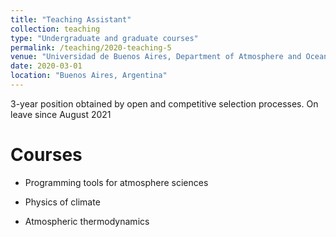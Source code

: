 ```yaml
---
title: "Teaching Assistant"
collection: teaching
type: "Undergraduate and graduate courses"
permalink: /teaching/2020-teaching-5
venue: "Universidad de Buenos Aires, Department of Atmosphere and Ocean Sciences"
date: 2020-03-01
location: "Buenos Aires, Argentina"
---
```


3-year position obtained by open and competitive selection processes. On leave since August 2021

Courses
======

* Programming tools for atmosphere sciences

* Physics of climate

* Atmospheric thermodynamics


